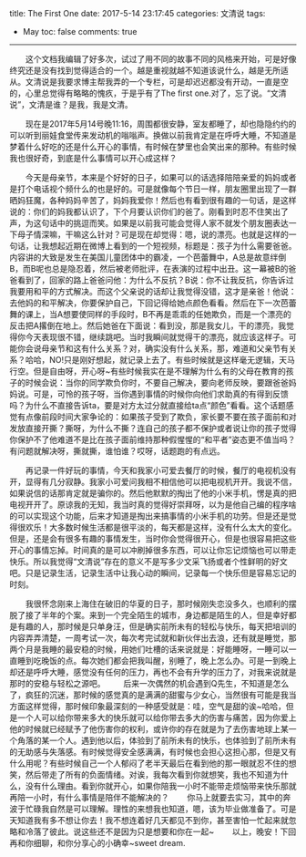 ﻿title: The First One
date: 2017-5-14 23:17:45
categories: 文清说
tags: 
 - May
toc: false
comments: true
---

&emsp;&emsp;这个文档我编辑了好多次，试过了用不同的故事不同的风格来开始，可是好像终究还是没有找到觉得适合的一个。越是重视就越不知道该说什么，越是无所适从。文清说是我要求博主帮我弄的一个专栏，可是却迟迟都没有开动，一直是空的，心里总觉得有略略的愧疚，于是乎有了The first one.对了，忘了说。“文清说”，文清是谁？是我，我是文清。

&emsp;&emsp;现在是2017年5月14号晚11:16，周围都很安静，室友都睡了，却也隐隐约约的可以听到丽娃食堂传来发动机的嗡嗡声。换做以前我肯定是在呼呼大睡，不知道是梦着什么好吃的还是什么开心的事情，有时候在梦里也会笑出来的那种。有些时候我也很好奇，到底是什么事情可以开心成这样？

&emsp;&emsp;今天是母亲节，本来是个好好的日子，如果可以的话选择陪陪亲爱的妈妈或者是打个电话视个频什么的也是好的。可是就像每个节日一样，朋友圈里出现了一群晒妈狂魔，各种妈妈辛苦了，妈妈我爱你！然后也有看到很有趣的一句话，是这样说的：你们的妈我都认识了，下个月要认识你们的爸了。刚看到时忍不住笑出了声，为这句话中的挑逗而笑。如果是以前我可能会觉得人家不就发个朋友圈表达一下母子情深嘛，干嘛这么针对？可是现在却觉得：嗯，说的漂亮。也就是这样的一句话，让我想起近期在微博上看到的一个短视频，标题是：孩子为什么需要爸爸。内容讲的大致是发生在美国儿童团体中的霸凌，一个芭蕾舞中，A总是故意绊倒B，而B呢也总是隐忍着，然后被老师批评，在表演的过程中出丑。这一幕被B的爸爸看到了，回家的路上爸爸问他：为什么不反抗？B说：你不让我反抗，你告诉过我要用和平的方式解决。而这个父亲说的话却让我觉得没错，这才是亲爸！他说：去他妈的和平解决，你要保护自己，下回记得给她点颜色看看。然后在下一次芭蕾舞的课上，当A想要使同样的手段时，B不再是乖乖的任她欺负，而是一个漂亮的反击把A撂倒在地上。然后她爸在下面说：看到没，那是我女儿，干的漂亮，我觉得你今天表现很不错，继续跳吧。当时我瞬间就觉得干的漂亮，就应该这样子。可能你会说母亲节和这有什么关系？对，确实没有什么关系，那，难道和父亲节有关系？哈哈，NO!只是刚好想起，就记录上去了。有些时候就是这样毫无逻辑，天马行空。但是自由呀，开心呀~有些时候我实在是不理解为什么有的父母在教育的孩子的时候会说：当你的同学欺负你时，不要自己解决，要向老师反映，要跟爸爸妈妈说。可是，可怜的孩子呀，当你遇到事情的时候你向他们求助真的有得到反馈吗？为什么不直接告诉ta，要是对方太过分就直接给ta点“颜色”看看。这个话题感觉有点像前段时间大家争论的：如果孩子受到了欺负，家长要不要在孩子面前和对发放直接开撕？撕呀，为什么不撕？连自己的孩子都不保护或者说让你的孩子觉得你保护不了他难道不是比在孩子面前维持那种假惺惺的“和平者”姿态更不值当吗？有问题就解决呀，撕就撕，谁怕谁？哎呀，话题跑的有点远。

&emsp;&emsp;再记录一件好玩的事情，今天和我家小可爱去餐厅的时候，餐厅的电视机没有开，显得有几分寂静。我家小可爱问我相不相信他可以把电视机开开。我说不信，如果说信的话那肯定就是骗你的。然后他默默的掏出了他的小米手机，愣是真的把电视开开了。原谅我的无知，我当时真的觉得好崇拜呀，以为是他自己编的程序啥的可以实现这个功能，后来才知道是掏出来搞事情的小米手机的功劳。但是还是觉得很欢乐！大多数时候生活都是很平淡的，每天都是这样，没有什么太大的变化。但是，还是会有很多有趣的事情发生，当时你会觉得很开心，但是也很容易把这些开心的事情忘掉。时间真的是可以冲刷掉很多东西，可以让你忘记烦恼也可以带走快乐。所以我觉得“文清说”存在的意义不是写多少文采飞扬或者个性鲜明的好文吧。只是记录生活，记录生活中让我心动的瞬间，记录每一个快乐但是容易忘记的时刻。

&emsp;&emsp;我很怀念刚来上海住在破旧的华夏的日子，那时候刚失恋没多久，也顺利的摆脱了接了半年的个案。来到一个完全陌生的城市，身边都是陌生的人，但是幸好都是有趣的人，那时候是只单身汪，但是确实前所未有的轻松与快乐，每天把培训的内容弄弄清楚，一周考试一次，每次考完试就和新伙伴出去浪，还有就是睡觉，那两个月是我睡的最安稳的时候，用她们吐槽的话来说就是：好能睡呀，一睡可以一直睡到吃晚饭的点。每次她们都会把我叫醒，别睡了，晚上怎么办。可是一到晚上却还是呼呼大睡，感觉没有任何的压力，再也不会有升学的压力了，对我来说就是那时的安稳与轻松之源吧。
&emsp;&emsp;后来一次偶然的机会遇到Q先生，不知道是怎么了，疯狂的沉迷，那时候的感觉真的是满满的甜蜜与少女心，当然很有可能是我当方面这样觉得，那时候印象最深刻的一种感受就是：哇，空气是甜的诶~哈哈，但是一个人可以给你带来多大的快乐就可以给你带去多大的伤害与痛苦，因为你爱上他的时候就已经赋予了他伤害你的权利，或许你的存在就是为了去伤害地球上某一个角落的某一个人。遇到他以后，体验到了前所未有的快乐，也体验到了前所未有的无助感与失落感。有时候觉得安全感满满，有时候也会担心这担心那，但是又有什么用呢？有些时候自己一个人郁闷了老半天最后在看到他的那一眼就忍不住的想笑，然后带走了所有的负面情绪。对诶，我每次看到你就想笑，我也不知道为什么，没有什么理由。看到你就开心，如果你陪我一小时不能带走烦恼带来快乐那就再陪一小时，有什么事情是陪伴不能解决的？
&emsp;&emsp;你马上就要去实习，其中的奔波于忙碌我自然是可以理解。理性的来想我也知道，嗯，该为毕业做准备了。可是天知道我有多不想让你去！我不想连着好几天都见不到你，甚至害怕一忙起来就忽略和冷落了彼此。说这些还不是因为只是想要和你在一起~
&emsp;&emsp;以上，晚安！下回再和你细聊，和你分享心的小确幸~sweet dream.
